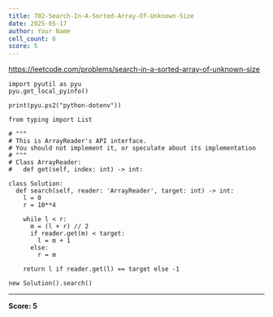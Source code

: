 ```yaml
---
title: 702-Search-In-A-Sorted-Array-Of-Unknown-Size
date: 2025-05-17
author: Your Name
cell_count: 6
score: 5
---
```


https://leetcode.com/problems/search-in-a-sorted-array-of-unknown-size


```
import pyutil as pyu
pyu.get_local_pyinfo()
```


```
print(pyu.ps2("python-dotenv"))
```


```
from typing import List
```


```
# """
# This is ArrayReader's API interface.
# You should not implement it, or speculate about its implementation
# """
# Class ArrayReader:
#   def get(self, index: int) -> int:

class Solution:
  def search(self, reader: 'ArrayReader', target: int) -> int:
    l = 0
    r = 10**4

    while l < r:
      m = (l + r) // 2
      if reader.get(m) < target:
        l = m + 1
      else:
        r = m

    return l if reader.get(l) == target else -1
```


```
new Solution().search()
```


---
**Score: 5**